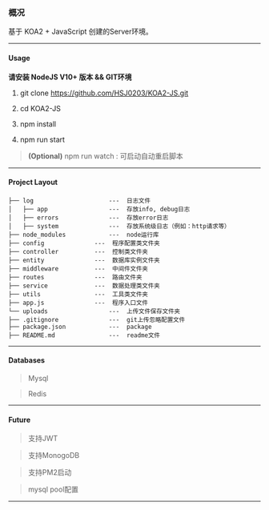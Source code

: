 ### 概况

基于 KOA2 + JavaScript 创建的Server环境。

---

#### Usage

**请安装 NodeJS V10+ 版本  && GIT环境**

1. git clone https://github.com/HSJ0203/KOA2-JS.git

2. cd KOA2-JS

3. npm install

4. npm run start

> **(Optional)** npm run watch : 可启动自动重启脚本

---

#### Project Layout

```
├── log                     ---  日志文件
│   ├── app                 ---  存放info, debug日志
│   ├── errors              ---  存放error日志
│   ├── system              ---  存放系统级日志（例如：http请求等）
├── node_modules            ---  node运行库
├── config              ---  程序配置类文件夹
├── controller          ---  控制类文件夹
├── entity              ---  数据库实例文件夹
├── middleware          ---  中间件文件夹
├── routes              ---  路由文件夹
├── service             ---  数据处理类文件夹
├── utils               ---  工具类文件夹
├── app.js              ---  程序入口文件
└── uploads                 ---  上传文件保存文件夹
├── .gitignore              ---  git上传忽略配置文件
├── package.json            ---  package
├── README.md               ---  readme文件
```

---

#### Databases

> Mysql

> Redis

---

#### Future

> 支持JWT

> 支持MonogoDB

> 支持PM2启动

> mysql pool配置

---
